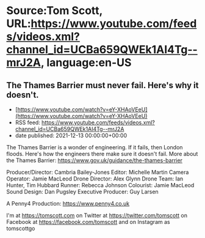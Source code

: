 # Source:Tom Scott, URL:https://www.youtube.com/feeds/videos.xml?channel_id=UCBa659QWEk1AI4Tg--mrJ2A, language:en-US

## The Thames Barrier must never fail. Here's why it doesn't.
 - [https://www.youtube.com/watch?v=eY-XHAoVEeU](https://www.youtube.com/watch?v=eY-XHAoVEeU)
 - RSS feed: https://www.youtube.com/feeds/videos.xml?channel_id=UCBa659QWEk1AI4Tg--mrJ2A
 - date published: 2021-12-13 00:00:00+00:00

The Thames Barrier is a wonder of engineering. If it fails, then London floods. Here's how the engineers there make sure it doesn't fail. More about the Thames Barrier: https://www.gov.uk/guidance/the-thames-barrier

Producer/Director: Cambria Bailey-Jones
Editor: Michelle Martin
Camera Operator: Jamie MacLeod
Drone Director: Alex Glynn
Drone Team: Ian Hunter, Tim Hubbard
Runner: Rebecca Johnson
Colourist: Jamie MacLeod
Sound Design: Dan Pugsley
Executive Producer: Guy Larsen

A Penny4 Production: https://www.penny4.co.uk

I'm at https://tomscott.com
on Twitter at https://twitter.com/tomscott
on Facebook at https://facebook.com/tomscott
and on Instagram as tomscottgo

